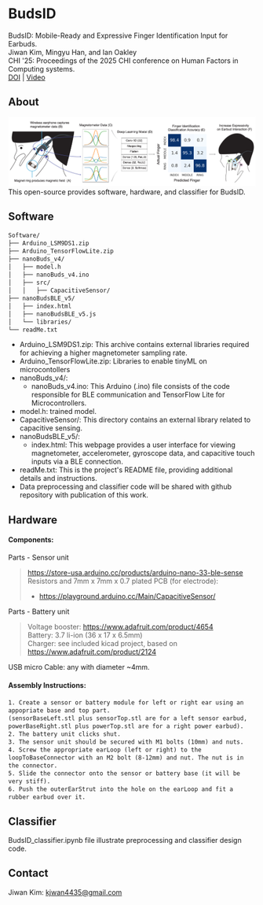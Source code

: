 # BudsID

BudsID: Mobile-Ready and Expressive Finger Identification Input for Earbuds.     
Jiwan Kim, Mingyu Han, and Ian Oakley    
CHI '25: Proceedings of the 2025 CHI conference on Human Factors in Computing systems.    
[DOI]() | [Video]()    

## About
![BudsID](BudsID.png)
This open-source provides software, hardware, and classifier for BudsID.

## Software
```
Software/    
├── Arduino_LSM9DS1.zip    
├── Arduino_TensorFlowLite.zip     
├── nanoBuds_v4/    
│   ├── model.h     
│   ├── nanoBuds_v4.ino     
│   ├── src/    
│   │   ├── CapacitiveSensor/    
├── nanoBudsBLE_v5/    
│   ├── index.html    
│   ├── nanoBudsBLE_v5.js    
│   └── libraries/    
└── readMe.txt    
```
- Arduino_LSM9DS1.zip: This archive contains external libraries required for achieving a higher magnetometer sampling rate.
- Arduino_TensorFlowLite.zip: Libraries to enable tinyML on microcontollers
- nanoBuds_v4/:
    - nanoBuds_v4.ino: This Arduino (.ino) file consists of the code responsible for BLE communication and TensorFlow Lite for Microcontrollers.
- model.h: trained model.
- CapacitiveSensor/: This directory contains an external library related to capacitive sensing.
- nanoBudsBLE_v5/:
    - index.html: This webpage provides a user interface for viewing magnetometer, accelerometer, gyroscope data, and capacitive touch inputs via a BLE connection.
- readMe.txt: This is the project's README file, providing additional details and instructions.
- Data preprocessing and classifier code will be shared with github repository with publication of this work.

## Hardware
#### Components:    
Parts - Sensor unit   
> https://store-usa.arduino.cc/products/arduino-nano-33-ble-sense   
> Resistors and 7mm x 7mm x 0.7 plated PCB (for electrode):   
> 	- https://playground.arduino.cc/Main/CapacitiveSensor/   

Parts - Battery unit   
> Voltage booster: https://www.adafruit.com/product/4654   
> Battery: 3.7 li-ion (36 x 17 x 6.5mm)   
> Charger: see included kicad project, based on https://www.adafruit.com/product/2124   

USB micro Cable: any with diameter ~4mm.   

#### Assembly Instructions:   
```
1. Create a sensor or battery module for left or right ear using an appopriate base and top part. 
(sensorBaseLeft.stl plus sensorTop.stl are for a left sensor earbud, powerBaseRight.stl plus powerTop.stl are for a right power earbud).   
2. The battery unit clicks shut.    
3. The sensor unit should be secured with M1 bolts (10mm) and nuts.    
4. Screw the appropriate earLoop (left or right) to the loopToBaseConnector with an M2 bolt (8-12mm) and nut. The nut is in the connector.    
5. Slide the connector onto the sensor or battery base (it will be very stiff).    
6. Push the outerEarStrut into the hole on the earLoop and fit a rubber earbud over it.    
```

## Classifier

BudsID_classifier.ipynb file illustrate preprocessing and classifier design code.   

## Contact
Jiwan Kim: [kjwan4435@gmail.com](mailto:kjwan4435@gmail.com)
